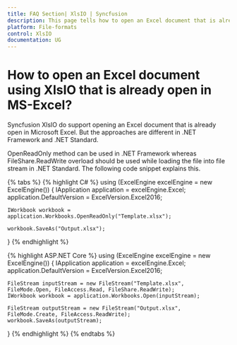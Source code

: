 ```yaml
---
title: FAQ Section| XlsIO | Syncfusion
description: This page tells how to open an Excel document that is already open in Microsoft Excel in Syncfusion .NET Excel library (XlsIO).
platform: File-formats
control: XlsIO
documentation: UG
---
```


# How to open an Excel document using XlsIO that is already open in MS-Excel?

Syncfusion XlsIO do support opening an Excel document that is already open in Microsoft Excel. But the approaches are different in .NET Framework and .NET Standard.

OpenReadOnly method can be used in .NET Framework whereas FileShare.ReadWrite overload should be used while loading the file into file stream in .NET Standard. The following code snippet explains this.

{% tabs %}
{% highlight C# %}
using (ExcelEngine excelEngine = new ExcelEngine())
{
    IApplication application = excelEngine.Excel;
    application.DefaultVersion = ExcelVersion.Excel2016;

    IWorkbook workbook = application.Workbooks.OpenReadOnly("Template.xlsx");

    workbook.SaveAs("Output.xlsx");
}
{% endhighlight %}

{% highlight ASP.NET Core %}
using (ExcelEngine excelEngine = new ExcelEngine())
{
    IApplication application = excelEngine.Excel;
	application.DefaultVersion = ExcelVersion.Excel2016;
	
	FileStream inputStream = new FileStream("Template.xlsx", FileMode.Open, FileAccess.Read, FileShare.ReadWrite);
	IWorkbook workbook = application.Workbooks.Open(inputStream);
	
	FileStream outputStream = new FileStream("Output.xlsx", FileMode.Create, FileAccess.ReadWrite);
	workbook.SaveAs(outputStream);
}
{% endhighlight %}
{% endtabs %}